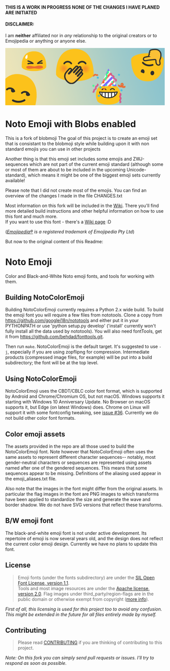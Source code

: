 #### THIS IS A WORK IN PROGRESS NONE OF THE CHANGES I HAVE PLANED ARE INITIATED
#### DISCLAIMER:
I am **neither** affiliated nor in _any_ relationship to the original creators or to Emojipedia or anything or anyone else.

![Noto](images/noto.png)
# Noto Emoji with Blobs enabled

This is a fork of blobmoji 
The goal of this project is to create an emoji set that is consistant to the blobmoji style while building upon it with non standard emojis you can use in other projects 

Another thing is that this emoji set includes some emojis and ZWJ-sequences which are not part of the current emoji standard (although some or most of them are about to be included in the upcoming Unicode-standard), which means it might be one of the biggest emoji sets currently available!

Please note that I did not create most of the emojis. You can find an overview of the changes I made in the file CHANGES.txt

Most information on this fork will be included in the [Wiki](https://github.com/C1710/blobmoji/wiki). There you'll find more detailed build instructions and other helpful information on how to use this font and much more.  
If you want to use this font - there's a [Wiki page](https://github.com/C1710/blobmoji/wiki/Installation-Usage) :D

(_[Emojipedia®](https://emojipedia.org) is a registered trademark of Emojipedia Pty Ltd_)

But now to the original content of this Readme:

# Noto Emoji

Color and Black-and-White Noto emoji fonts, and tools for working with them.

## Building NotoColorEmoji

Building NotoColorEmoji currently requires a Python 2.x wide build.  To build
the emoji font you will require a few files from nototools.  Clone a copy from
https://github.com/googlei18n/nototools and either put it in your PYTHONPATH or
use 'python setup.py develop' ('install' currently won't fully install all the
data used by nototools).  You will also need fontTools, get it from
https://github.com/behdad/fonttools.git.

Then run `make`.  NotoColorEmoji is the default target.  It's suggested to use `-j`,
especially if you are using zopflipng for compression.  Intermediate products
(compressed image files, for example) will be put into a build subdirectory; the
font will be at the top level.

## Using NotoColorEmoji

NotoColorEmoji uses the CBDT/CBLC color font format, which is supported by Android
and Chrome/Chromium OS, but not macOS.  Windows supports it starting with Windows 10
Anniversary Update.   No Browser on macOS supports it, but Edge (on latest Windows)
does.  Chrome on Linux will support it with some fontconfig tweaking, see
[issue #36](https://github.com/googlei18n/noto-emoji/issues/36). Currently we do
not build other color font formats.

## Color emoji assets

The assets provided in the repo are all those used to build the NotoColorEmoji
font.  Note however that NotoColorEmoji often uses the same assets to represent
different character sequences-- notably, most gender-neutral characters or
sequences are represented using assets named after one of the gendered
sequences.  This means that some sequences appear to be missing.  Definitions of
the aliasing used appear in the emoji_aliases.txt file.

Also note that the images in the font might differ from the original assets.  In
particular the flag images in the font are PNG images to which transforms have
been applied to standardize the size and generate the wave and border shadow.  We
do not have SVG versions that reflect these transforms.

## B/W emoji font

The black-and-white emoji font is not under active development.  Its repertoire of
emoji is now several years old, and the design does not reflect the current color
emoji design.  Currently we have no plans to update this font.

## License

 > Emoji fonts (under the fonts subdirectory) are under the
[SIL Open Font License, version 1.1](fonts/LICENSE).<br/>
Tools and most image resources are under the [Apache license, version 2.0](./LICENSE).
Flag images under third_party/region-flags are in the public domain or
otherwise exempt from copyright ([more info](third_party/region-flags/LICENSE)).

_First of all, this licensing is used for this project too to avoid any confusion. This might be extended in the future for all files entirely made by myself._

## Contributing

 > Please read [CONTRIBUTING](CONTRIBUTING.md) if you are thinking of contributing to this project.

_Note: On this fork you can simply send pull requests or issues. I'll try to respond as soon as possible._
